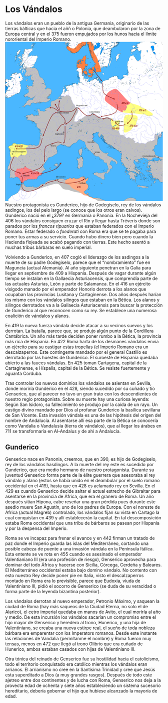 # Los Vándalos

Los vándalos eran un pueblo de la antigua Germania, originario de las tierras bálticas que hacia el aññ o Polonia, que deambularon por la zona de Europa central y en el 375 fueron empujados por los hunos hacia el límite nororiental del Imperio Romano.
![img/vandals-map.png](img/vandals-map.png)
Nuestro protagonista es Gunderico, hijo de Godegiselo, rey de los vándalos asdingos, los del pelo largo (se conoce que los otros eran calvos). Gunderico nació en el ¿379? en Germania o Panonia. En la Nochevieja del 406 los vándalos consiguen cruzar el Rin y llegar hasta Tréveris donde son parados por los *francos ripuarios* que estaban federados con el Imperio Romano. Estar federado o *foederati* con Roma era que se te pagaba para poner tus armas a su servicio. Cuando hubo dinero bien pero cuando la Hacienda flojeada se acabó pagando con tierras. Este hecho asentó a muchas tribus bárbaras en suelo imperial.

Volviendo a Gunderico, en 407 cogió el liderazgo de los asdingos a la muerte de su padre Godegiselo, parece que el “nombramiento” fue en Maguncia (actual Alemania). Al año siguiente penetran en la Galia para llegar en septiembre de 409 a Hispania. Después de vagar durante algún tiempo se instalan en la Gallaecia Asturiacensis, que comprendía parte de las actuales Asturias, León y parte de Salamanca. En el 416 un ejército visigodo manado por el emperador Honorio derrota a los alanos que ocupaban las provincias Lusitana y Cartaginense. Dos años después harían los mismo con los vándalos silingos que estaban en la Bética. Los alanos y silingos derrotados va a la Gallaecia Asturiacensis para buscar la protección de Gunderico al que reconocen como su rey. Se establece una numerosa coalición de vándalos y alanos.

En 419 la nueva fuerza vándala decide atacar a su vecinos suevos y los derrotan. La batalla, parece que, se produjo algún punto de la Cordillera Cantábrica. Un año más tarde deciden poner rumbo a la Bética, la provincia más rica de Hispania. En 422 Roma harta de los desmanes vándalos envía un ejército para su castigar estas tropelías (el Imperio Romano era un descalzaperros. Este contingente mandado por el general Castillo es derrotado por las huestes de Gunderico. El suroeste de Hispania quedaba abierto a las fauces vándalas. En 425 toman Cartagena, capital de la Cartaginense, e Híspalis, capital de la Bética. Se resiste fuertemente y aguanta Corduba.

Tras controlar los nuevos dominios los vándalos se asientan en Sevilla, donde moriría Gunderico en el 428, siendo sucedido por su cuñado y tío Genserico, que al parecer no tuvo un gran trato con los descendientes de nuestro regio protagonista. Sobre su muerte hay una curiosa leyenda: Según San Isidoro, su fallecimiento se produjo por la caída de un rayo. Un castigo divino mandado por Dios al profanar Gunderico la basílica sevillana de San Vicente. Esta invasión vándala es una de las hipótesis del origen del nombre  de Andalucía. Al asentarse allí esa parte de la Bética se conocería como Vandalia o Vandalusia (tierra de vándalos), que al llegar los árabes en 711 se transformaría en Al-Andalus y de ahí a Andalucía.

## Gunderico

Genserico nace en Panonia, creemos, que en 390, es hijo de Godegiselo, rey de los vándalos hasdingos. A la muerte del rey este es sucedido por Gunderico, que era medio hermano de nuestro protagonista. Durante su juventud Genserico forma parte de la élite guerrera que asesoraba al rey vándalo y alano (estos se había unido en el deambular por el suelo romano occidental en el 419), hasta que en 428 es aclamado rey en Sevilla. En el 429 es cuando Genserico decide saltar el actual estrecho de Gibraltar para asentarse en la provincia de África, que era el granero de Roma. Un año después sitian Hipona, cabe reseñar una gran pérdida pues durante este asedio muere San Agustín, uno de los padres de Europa. Con el noreste de África (actual Magreb) controlado, los vándalos fijan su vista en Cartago la cual conquistan en 439 y allí establecerán la capital. En tal descomposición estaba Roma occidental que una tribu de bárbaros se pasean por Hispania y por la despensa del Imperio.

Roma se ve incapaz para frenar el avance y en 442 firman un tratado de paz donde el Imperio guarda las islas del Mediterráneo, cortando una posible cabeza de puente a una invasión vándala en la Península Itálica. Esta entente se ve rota en 455 cuando es asesinado el emperador Valentianiano III (era una profesión de riesgo), Genserico aprovecha para dominar del todo África y hacerse con Sicilia, Córcega, Cerdeña y Baleares. El Mediterráneo occidental estaba bajo domino vándalo. No contento con esto nuestro Rey decide poner pie en Italia, visto el descalzaperros montado en Roma era lo previsible, parece que Eudoxia, viuda de Valentiniano III, pidió el socorro de Genserico (se duda de su veracidad o forma parte de la leyenda bizantina posterior).

Los vándalos derrotan al nuevo emperador, Petronio Máximo, y saquean la ciudad de Roma (hay más saqueos de la Ciudad Eterna, no solo el de Alarico), el cetro imperial quedaba en manos de Avito, el cual moriría al año y medio. De esta incursión los vándalos sacarían un compromiso entre el hijo mayor de Genserico y heredero al trono, Hunerico, y una hija de Valentiniano, se creaba una nueva estirpe real, el sueño de toda nobleza bárbara era emparentar con los Imperators romanos. Desde este instante las relaciones de Vandalia (permítanme el nombre) y Roma fueron muy tensas, menos en 472 que llegó al trono Olibrio que era cuñado de Hunerico, ambos estaban casados con hijas de Valentiniano III.

Otra tónica del reinado de Genserico fue su hostilidad hacia el catolicismo, todo el territorio conquistado era católico mientras los vándalos eran arrianos. El arrianismo no cree en la Santísima Trinidad y cree que Jesús esta superditado a Dios (a muy grandes rasgos). Después de todo este ajetreo entre dos continentes y de lucha con Roma, Genserico nos deja a la provecta edad de ochenta y siete años estableciendo un sistema sucesorio hereditario, debería gobernar el hijo que hubiese alcanzado la mayoría de edad.